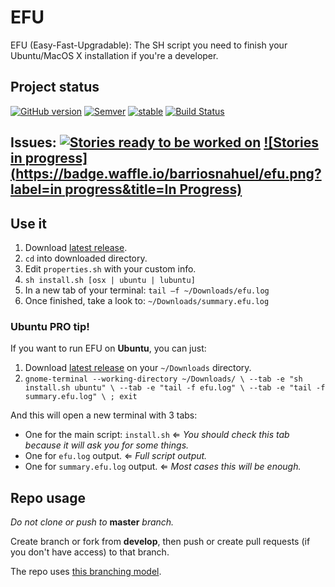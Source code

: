 # EFU

EFU (Easy-Fast-Upgradable): The SH script you need to finish your Ubuntu/MacOS X installation if you're a developer.

## Project status
[![GitHub version](https://badge.fury.io/gh/barriosnahuel%2Fefu.svg)](http://github.com/barriosnahuel/efu/releases)
[![Semver](http://img.shields.io/SemVer/2.0.0.png)](http://semver.org/spec/v2.0.0.html)
[![stable](https://img.shields.io/badge/stability-stable-green.svg)](https://nodejs.org/api/documentation.html#documentation_stability_index)
[![Build Status](https://travis-ci.org/barriosnahuel/efu.svg?branch=master)](https://travis-ci.org/barriosnahuel/efu)

## Issues: [![Stories ready to be worked on](https://badge.waffle.io/barriosnahuel/efu.png?label=ready&title=Ready)](https://waffle.io/barriosnahuel/efu) [![Stories in progress](https://badge.waffle.io/barriosnahuel/efu.png?label=in progress&title=In Progress)](https://waffle.io/barriosnahuel/efu)


## Use it
1. Download [latest release](https://github.com/barriosnahuel/efu/releases).
2. `cd` into downloaded directory.
3. Edit `properties.sh` with your custom info.
4. `sh install.sh [osx | ubuntu | lubuntu]`
5. In a new tab of your terminal: `tail –f ~/Downloads/efu.log`
6. Once finished, take a look to: `~/Downloads/summary.efu.log`

### Ubuntu PRO tip!
If you want to run EFU on **Ubuntu**, you can just:
1. Download [latest release](https://github.com/barriosnahuel/efu/releases) on your `~/Downloads` directory.
2. `gnome-terminal --working-directory ~/Downloads/ \
--tab -e "sh install.sh ubuntu" \
--tab -e "tail -f efu.log" \
--tab -e "tail -f summary.efu.log" \
; exit`

And this will open a new terminal with 3 tabs:
- One for the main script: `install.sh` ⇐ *You should check this tab because it will ask you for some things.*
- One for `efu.log` output. ⇐ *Full script output.*
- One for `summary.efu.log` output. ⇐ *Most cases this will be enough.*

## Repo usage
*Do not clone or push to* **master** *branch.*

Create branch or fork from **develop**, then push or create pull requests (if you don't have access) to that branch.

The repo uses [this branching model](http://nvie.com/posts/a-successful-git-branching-model/).